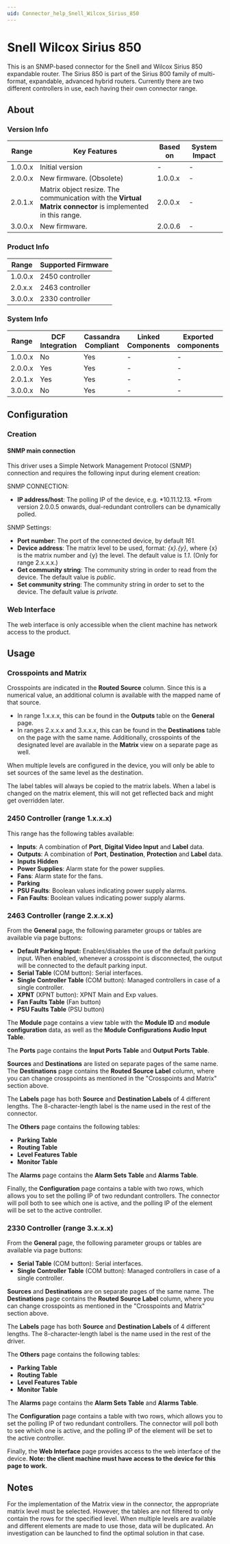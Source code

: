 ```yaml
---
uid: Connector_help_Snell_Wilcox_Sirius_850
---
```


# Snell Wilcox Sirius 850

This is an SNMP-based connector for the Snell and Wilcox Sirius 850 expandable router. The Sirius 850 is part of the Sirius 800 family of multi-format, expandable, advanced hybrid routers. Currently there are two different controllers in use, each having their own connector range.

## About

### Version Info

| **Range** | **Key Features**                                                                                            | **Based on** | **System Impact** |
|-----------|-------------------------------------------------------------------------------------------------------------|--------------|-------------------|
| 1.0.0.x   | Initial version                                                                                             | \-           | \-                |
| 2.0.0.x   | New firmware. (Obsolete)                                                                                    | 1.0.0.x      | \-                |
| 2.0.1.x   | Matrix object resize. The communication with the **Virtual Matrix connector** is implemented in this range. | 2.0.0.x      | \-                |
| 3.0.0.x   | New firmware.                                                                                               | 2.0.0.6      | \-                |

### Product Info

| **Range** | **Supported Firmware** |
|-----------|------------------------|
| 1.0.0.x   | 2450 controller        |
| 2.0.x.x   | 2463 controller        |
| 3.0.0.x   | 2330 controller        |

### System Info

| **Range** | **DCF Integration** | **Cassandra Compliant** | **Linked Components** | **Exported components** |
|-----------|---------------------|-------------------------|-----------------------|-------------------------|
| 1.0.0.x   | No                  | Yes                     | \-                    | \-                      |
| 2.0.0.x   | Yes                 | Yes                     | \-                    | \-                      |
| 2.0.1.x   | Yes                 | Yes                     | \-                    | \-                      |
| 3.0.0.x   | No                  | Yes                     | \-                    | \-                      |

## Configuration

### Creation

#### SNMP main connection

This driver uses a Simple Network Management Protocol (SNMP) connection and requires the following input during element creation:

SNMP CONNECTION:

- **IP address/host**: The polling IP of the device, e.g. *10.11.12.13.
  *From version 2.0.0.5 onwards, dual-redundant controllers can be dynamically polled.

SNMP Settings:

- **Port number**: The port of the connected device, by default *161.*
- **Device address**: The matrix level to be used, format: *{x}.{y}*, where {x} is the matrix number and {y} the level. The default value is *1.1*. (Only for range 2.x.x.x.)
- **Get community string**: The community string in order to read from the device. The default value is *public*.
- **Set community string**: The community string in order to set to the device. The default value is *private.*

### Web Interface

The web interface is only accessible when the client machine has network access to the product.

## Usage

### Crosspoints and Matrix

Crosspoints are indicated in the **Routed Source** column. Since this is a numerical value, an additional column is available with the mapped name of that source.

- In range 1.x.x.x, this can be found in the **Outputs** table on the **General** page.
- In ranges 2.x.x.x and 3.x.x.x, this can be found in the **Destinations** table on the page with the same name. Additionally, crosspoints of the designated level are available in the **Matrix** view on a separate page as well.

When multiple levels are configured in the device, you will only be able to set sources of the same level as the destination.

The label tables will always be copied to the matrix labels. When a label is changed on the matrix element, this will not get reflected back and might get overridden later.

### 2450 Controller (range 1.x.x.x)

This range has the following tables available:

- **Inputs**: A combination of **Port**, **Digital Video Input** and **Label** data.
- **Outputs**: A combination of **Port**, **Destination**, **Protection** and **Label** data.
- **Inputs Hidden**
- **Power Supplies**: Alarm state for the power supplies.
- **Fans**: Alarm state for the fans.
- **Parking**
- **PSU Faults**: Boolean values indicating power supply alarms.
- **Fan Faults**: Boolean values indicating power supply alarms.

### 2463 Controller (range 2.x.x.x)

From the **General** page, the following parameter groups or tables are available via page buttons:

- **Default Parking Input:** Enables/disables the use of the default parking input. When enabled, whenever a crosspoint is disconnected, the output will be connected to the default parking input.
- **Serial Table** (COM button): Serial interfaces.
- **Single Controller Table** (COM button): Managed controllers in case of a single controller.
- **XPNT** (XPNT button): XPNT Main and Exp values.
- **Fan Faults Table** (Fan button)
- **PSU Faults Table** (PSU button)

The **Module** page contains a view table with the **Module ID** and **module configuration** data, as well as the **Module Configurations Audio Input Table**.

The **Ports** page contains the **Input Ports Table** and **Output Ports Table**.

**Sources** and **Destinations** are listed on separate pages of the same name. The **Destinations** page contains the **Routed Source Label** column, where you can change crosspoints as mentioned in the "Crosspoints and Matrix" section above.

The **Labels** page has both **Source** and **Destination Labels** of 4 different lengths. The 8-character-length label is the name used in the rest of the connector.

The **Others** page contains the following tables:

- **Parking Table**
- **Routing Table**
- **Level Features Table**
- **Monitor Table**

The **Alarms** page contains the **Alarm Sets Table** and **Alarms Table**.

Finally, the **Configuration** page contains a table with two rows, which allows you to set the polling IP of two redundant controllers. The connector will poll both to see which one is active, and the polling IP of the element will be set to the active controller.

### 2330 Controller (range 3.x.x.x)

From the **General** page, the following parameter groups or tables are available via page buttons:

- **Serial Table** (COM button): Serial interfaces.
- **Single Controller Table** (COM button): Managed controllers in case of a single controller.

**Sources** and **Destinations** are on separate pages of the same name. The **Destinations** page contains the **Routed Source Label** column, where you can change crosspoints as mentioned in the "Crosspoints and Matrix" section above.

The **Labels** page has both **Source** and **Destination Labels** of 4 different lengths. The 8-character-length label is the name used in the rest of the driver.

The **Others** page contains the following tables:

- **Parking Table**
- **Routing Table**
- **Level Features Table**
- **Monitor Table**

The **Alarms** page contains the **Alarm Sets Table** and **Alarms Table**.

The **Configuration** page contains a table with two rows, which allows you to set the polling IP of two redundant controllers. The connector will poll both to see which one is active, and the polling IP of the element will be set to the active controller.

Finally, the **Web Interface** page provides access to the web interface of the device. **Note: the client machine must have access to the device for this page to work.**

## Notes

For the implementation of the Matrix view in the connector, the appropriate matrix level must be selected. However, the tables are not filtered to only contain the rows for the specified level. When multiple levels are available and different elements are made to use those, data will be duplicated. An investigation can be launched to find the optimal solution in that case.
